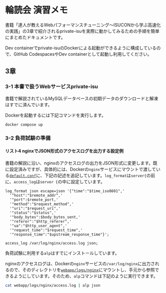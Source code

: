 # 輪読会 演習メモ

書籍「達人が教えるWebパフォーマンスチューニング～ISUCONから学ぶ高速化の実践」の3章で紹介されるprivate-isuを実際に動かしてみるための手順を簡単にまとめたドキュメントです。

Dev containerでprivate-isuのDockerによる起動ができるように構成しているので、GitHub CodespacesやDev containerとして起動し利用してください。

## 3章

### 3-1 本書で扱うWebサービスprivate-isu

書籍で解説されているMySQLデータベースの初期データのダウンロードと解凍はすでに済んでいます。

Dockerを起動するには下記コマンドを実行します。

```bash
docker compose up
```

### 3-2 負荷試験の準備

#### リスト4 nginxでJSON形式のアクセスログを出力する設定例

書籍の解説に沿い、nginxのアクセスログの出力をJSON形式に変更します。既に設定済みですが、具体的には、Dockerの`nginx`サービスにマウントで渡している[`default.conf`](./webapp/etc/nginx/conf.d/default.conf)に、下記の記述を追記しています。`log_format`は`server{`の前に、`access_log`は`server {`の中に設定しています。

```
log_format json escape=json '{"time":"$time_iso8601",'
  '"host":"$remote_addr",'
  '"port":$remote_port,'
  '"method":"$request_method",'
  '"uri":"$request_uri",'
  '"status":"$status",'
  '"body_bytes":$body_bytes_sent,'
  '"referer":"$http_referer",'
  '"ua":"$http_user_agent",'
  '"request_time":"$request_time",'
  '"response_time":"$upstream_response_time"}';
```

```
access_log /var/log/nginx/access.log json;
```

負荷試験に利用する`alp`はすでにインストールしています。

nginxのアクセスログは、Dockerの`nginx`サービスの`/var/log/nginx`に出力されるので、そのディレクトリを[`webapp/logs/nginx`](./webapp/logs/nginx)にマウントし、手元から参照できるようにしています。そのため、`alp`コマンドは下記のように実行できます。

```bash
cat webapp/logs/nginx/access.log | alp json
```
